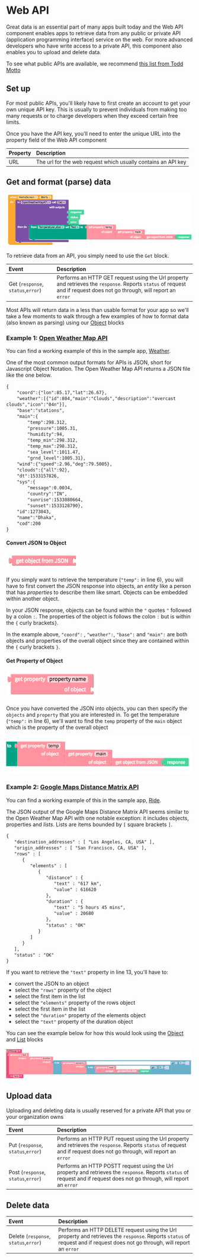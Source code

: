 # Web API

Great data is an essential part of many apps built today and the Web API component enables apps to retrieve data from any public or private API \(application programming interface\) service on the web. For more advanced developers who have write access to a private API, this component also enables you to upload and delete data.

To see what public APIs are available, we recommend [this list from Todd Motto](https://github.com/toddmotto/public-apis)

## Set up

For most public APIs, you'll likely have to first create an account to get your own unique API key. This is usually to prevent individuals from making too many requests or to charge developers when they exceed certain free limits.

Once you have the API key, you'll need to enter the unique URL into the property field of the Web API component

| Property | Description |
| :--- | :--- |
| URL | The url for the web request which usually contains an API key |

## Get and format \(parse\) data

![This block retrieves and formats data from the Open Weather Map API](.gitbook/assets/screen-shot-2018-08-01-at-2.12.03-pm.png)

To retrieve data from an API, you simply need to use the `Get` block.

| Event | Description |
| :--- | :--- |
| Get \(`response`, `status`,`error`\) | Performs an HTTP GET request using the Url property and retrieves the `response`. Reports `status` of request and if request does not go through, will report an `error` |

Most APIs will return data in a less than usable format for your app so we'll take a few moments to walk through a few examples of how to format data \(also known as parsing\) using our [Object](objects.md) blocks

### Example 1: [Open Weather Map API](https://openweathermap.org/current)

You can find a working example of this in the sample app, [Weather](web-api.md).

One of the most common output formats for APIs is JSON, short for Javascript Object Notation. The Open Weather Map API returns a JSON file like the one below.

```text
{
    "coord":{"lon":85.17,"lat":26.67},
    "weather":[{"id":804,"main":"Clouds","description":"overcast clouds","icon":"04n"}],
    "base":"stations",
    "main":{
        "temp":298.312,
        "pressure":1005.31,
        "humidity":94,
        "temp_min":298.312,
        "temp_max":298.312,
        "sea_level":1011.47,
        "grnd_level":1005.31},
    "wind":{"speed":2.96,"deg":79.5005},
    "clouds":{"all":92},
    "dt":1533157826,
    "sys":{
        "message":0.0034,
        "country":"IN",
        "sunrise":1533080664,
        "sunset":1533128790},
    "id":1273043,
    "name":"Dhaka",
    "cod":200
}
```

#### **Convert JSON to Object**

![](.gitbook/assets/image%20%2841%29.png)

If you simply want to retrieve the temperature \(`"temp":` in line 6\), you will have to first convert the JSON response into objects, an _entity_ like a person that has _properties_ to describe them like smart. Objects can be embedded within another object.

In your JSON response, objects can be found within the `"` quotes `"` followed by a colon `:`. The properties of the object is follows the colon `:` but is within the `{` curly brackets`}`.

In the example above, `"coord":` , `"weather":`, `"base":` and `"main":` are both objects and properties of the overall object since they are contained within the `{` curly brackets `}`.

#### **Get Property of Object**

![](.gitbook/assets/image%20%2827%29.png)

Once you have converted the JSON into objects, you can then specify the `objects` and `property` that you are interested in. To get the temperature \(`"temp":` in line 6\), we'll want to find the `temp` property of the `main` object which is the property of the overall object

![](.gitbook/assets/screen-shot-2018-08-01-at-2.52.33-pm.png)

### Example 2: [Google Maps Distance Matrix API](https://developers.google.com/maps/documentation/distance-matrix/start)

You can find a working example of this in the sample app, [Ride](web-api.md).

The JSON output of the Google Maps Distance Matrix API seems similar to the Open Weather Map API with one notable exception: it includes objects, properties and _lists_. Lists are items bounded by `[` square brackets `]`.

```text
{
   "destination_addresses" : [ "Los Angeles, CA, USA" ],
   "origin_addresses" : [ "San Francisco, CA, USA" ],
   "rows" : [
      {
         "elements" : [
            {
               "distance" : {
                  "text" : "617 km",
                  "value" : 616620
               },
               "duration" : {
                  "text" : "5 hours 45 mins",
                  "value" : 20680
               },
               "status" : "OK"
            }
         ]
      }
   ],
   "status" : "OK"
}
```

If you want to retrieve the `"text"` property in line 13, you'll have to:

* convert the JSON to an object 
* select the `"rows"` property of the object
* select the first item in the list
* select the `"elements"` property of the rows object
* select the first item in the list
* select the `"duration"` property of the elements object
* select the `"text"` property of the duration object

You can see the example below for how this would look using the [Object](objects.md) and [List](lists.md) blocks

![](.gitbook/assets/screen-shot-2018-08-01-at-3.18.25-pm.png)

## Upload data

Uploading and deleting data is usually reserved for a private API that you or your organization owns

| Event | Description |
| :--- | :--- |
| Put \(`response`, `status`,`error`\) | Performs an HTTP PUT request using the Url property and retrieves the `response`. Reports `status` of request and if request does not go through, will report an `error` |
| Post \(`response`, `status`,`error`\) | Performs an HTTP POSTT request using the Url property and retrieves the `response`. Reports `status` of request and if request does not go through, will report an `error` |

## Delete data

| Event | Description |
| :--- | :--- |
| Delete \(`response`, `status`,`error`\) | Performs an HTTP DELETE request using the Url property and retrieves the `response`. Reports `status` of request and if request does not go through, will report an `error` |

